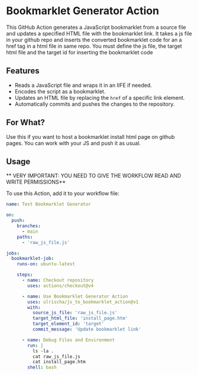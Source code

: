 # Bookmarklet Generator Action
This GitHub Action generates a JavaScript bookmarklet from a source file and updates a specified HTML file with the bookmarklet link.
It takes a js file in your github repo and inserts the converted bookmarklet code for an a href tag in a html file in same repo. You must define the js file, the target html file and the target id for inserting the bookmarklet code

## Features
- Reads a JavaScript file and wraps it in an IIFE if needed.
- Encodes the script as a bookmarklet.
- Updates an HTML file by replacing the `href` of a specific link element.
- Automatically commits and pushes the changes to the repository.

## For What?
Use this if you want to host a bookmarklet install html page on github pages. You can work with your JS and push it as usual.

## Usage

** VERY IMPORTANT: YOU NEED TO GIVE THE WORKFLOW READ AND WRITE PERMISSIONS**

To use this Action, add it to your workflow file:

```yaml
name: Test Bookmarklet Generator

on:
  push:
    branches:
      - main
    paths:
      - 'raw_js_file.js'

jobs:
  bookmarklet-job:
    runs-on: ubuntu-latest

    steps:
      - name: Checkout repository
        uses: actions/checkout@v4

      - name: Use Bookmarklet Generator Action
        uses: ulrischa/js_to_bookmarklet_action@v1
        with:
          source_js_file: 'raw_js_file.js'
          target_html_file: 'install_page.htm'
          target_element_id: 'target'
          commit_message: 'Update bookmarklet link'

      - name: Debug Files and Environment
        run: |
          ls -la .
          cat raw_js_file.js
          cat install_page.htm
        shell: bash


